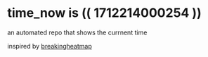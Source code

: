 # time_now is (( 1712214000254 ))

an automated repo that shows the currnent time

inspired by [breakingheatmap](https://github.com/breakingheatmap/breakingheatmap)